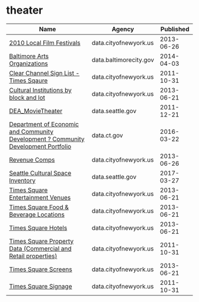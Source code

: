 # theater

Name | Agency | Published
---- | ---- | ---------
[2010 Local Film Festivals](../socrata/yggg-xf4b.md) | data.cityofnewyork.us | 2013-06-26
[Baltimore Arts Organizations](../socrata/r4ur-u5nm.md) | data.baltimorecity.gov | 2014-04-03
[Clear Channel Sign List - Times Sqaure](../socrata/wjtn-s4z7.md) | data.cityofnewyork.us | 2011-10-31
[Cultural Institutions by block and lot](../socrata/733r-da8r.md) | data.cityofnewyork.us | 2013-06-21
[DEA_MovieTheater](../socrata/yxka-33er.md) | data.seattle.gov | 2011-12-21
[Department of Economic and Community Development ? Community Development Portfolio](../socrata/adkf-vin2.md) | data.ct.gov | 2016-03-22
[Revenue Comps](../socrata/sv6e-j8t9.md) | data.cityofnewyork.us | 2013-06-26
[Seattle Cultural Space Inventory](../socrata/vsxr-aydq.md) | data.seattle.gov | 2017-03-27
[Times Square Entertainment Venues](../socrata/jxdc-hnze.md) | data.cityofnewyork.us | 2013-06-21
[Times Square Food & Beverage Locations](../socrata/kh2m-kcyz.md) | data.cityofnewyork.us | 2013-06-21
[Times Square Hotels](../socrata/v8qe-fx6p.md) | data.cityofnewyork.us | 2013-06-21
[Times Square Property Data (Commercial and Retail properties)](../socrata/j86k-5i43.md) | data.cityofnewyork.us | 2011-10-31
[Times Square Screens](../socrata/n246-cev5.md) | data.cityofnewyork.us | 2013-06-21
[Times Square Signage](../socrata/6bzx-emuu.md) | data.cityofnewyork.us | 2011-10-31

